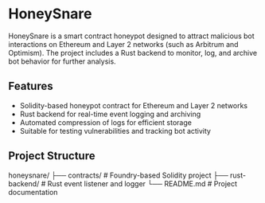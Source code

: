 # HoneySnare

HoneySnare is a smart contract honeypot designed to attract malicious bot interactions on Ethereum and Layer 2 networks (such as Arbitrum and Optimism). The project includes a Rust backend to monitor, log, and archive bot behavior for further analysis.

## Features
- Solidity-based honeypot contract for Ethereum and Layer 2 networks
- Rust backend for real-time event logging and archiving
- Automated compression of logs for efficient storage
- Suitable for testing vulnerabilities and tracking bot activity

## Project Structure
honeysnare/
├── contracts/                # Foundry-based Solidity project
├── rust-backend/             # Rust event listener and logger
└── README.md                 # Project documentation
